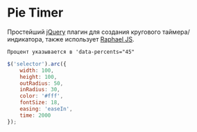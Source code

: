 Pie Timer
=========

Простейший [jQuery](http://jquery.com "jQuery") плагин для создания кругового таймера/индикатора, также использует [Raphael JS](http://raphaeljs.com "Raphael JS").

`Процент указывается в 'data-percents="45"`


```javascript
$('selector').arc({
	width: 100,
	height: 100,
	outRadius: 50,
	inRadius: 30,
	color: '#fff',
	fontSize: 18,
	easing: 'easeIn',
	time: 2000
});
```